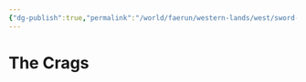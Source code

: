 ```yaml
---
{"dg-publish":true,"permalink":"/world/faerun/western-lands/west/sword-coast/the-crags/"}
---
```


# The Crags
